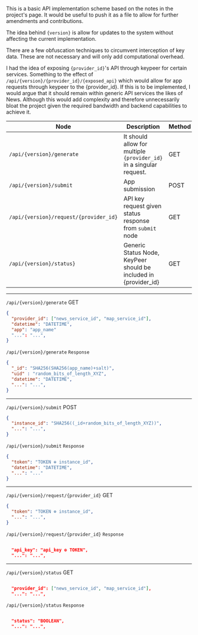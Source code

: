 This is a basic API implementation scheme based on the notes in the project's page. It would be useful to push it as a file  to allow for further amendments and contributions. 

The idea behind `{version}` is allow for updates to the system without affecting the current implementation. 

There are a few obfuscation techniques to circumvent interception of key data. These are not necessary and will only add computational overhead.

I had the idea of exposing `{provider_id}`'s API through keypeer for certain services. Something to the effect of  `/api/{version}/{provider_id}/{exposed_api}` which would allow for app requests through keypeer to the {provider_id}. If this is to be implemented, I would argue that it should remain within generic API services the likes of News. Although this would add complexity and therefore unnecessarily bloat the project given the required bandwidth and backend capabilities to achieve it. 
  

| Node | Description | Method | Response 
|----|----|----|----
|`/api/{version}/generate`| It should allow for multiple `{provider_id}` in a singular request.| GET |  `{TOKEN}`
| `/api/{version}/submit` | App submission | POST | `{random_id_of_length_256}`
|`/api/{version}/request/{provider_id}` | API key request given status response from `submit` node|  GET |  `{TOKEN ⊕ instance_id}`
| `/api/{version}/status}` | Generic Status Node, KeyPeer should be included in {provider_id} | GET | `BOOLEAN`

---
`/api/{version}/generate` GET
```json
{
  "provider_id": ["news_service_id", "map_service_id"],
  "datetime": "DATETIME",
  "app": "app_name"
  "...": "...",
}
```
`/api/{version}/generate` `Response`
```json
{
  "_id": "SHA256(SHA256(app_name)+salt)",
  "uid" : "random_bits_of_length_XYZ",
  "datetime": "DATETIME",
  "...": "...",
}
```
---
`/api/{version}/submit` POST
```json
{
  "instance_id": "SHA256((_id+random_bits_of_length_XYZ))",
  "...": "...",
}
```
`/api/{version}/submit` `Response`
```json
{
  "token": "TOKEN ⊕ instance_id",
  "datetime": "DATETIME",
  "...": "..."
}
```
---
`/api/{version}/request/{provider_id}` GET
```json
{
  "token": "TOKEN ⊕ instance_id",
  "...": "...",
}
```

`/api/{version}/request/{provider_id}` `Response`
```json

  "api_key": "api_key ⊕ TOKEN",
  "...": "...",

```
---
`/api/{version}/status` GET

```json

  "provider_id": ["news_service_id", "map_service_id"],
  "...": "...",

```
`/api/{version}/status` `Response`

```json

  "status": "BOOLEAN",
  "...": "...",

```
